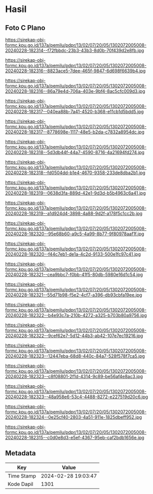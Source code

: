 # Hasil

## Foto C Plano

https://sirekap-obj-formc.kpu.go.id/137a/pemilu/pdpr/13/02/07/20/05/1302072005008-20240228-182314--f72fbbdc-23b3-43b3-8d0b-70f439d2e8fb.jpg

https://sirekap-obj-formc.kpu.go.id/137a/pemilu/pdpr/13/02/07/20/05/1302072005008-20240228-182316--8823ace5-7dee-465f-9847-6d698f6639b4.jpg

https://sirekap-obj-formc.kpu.go.id/137a/pemilu/pdpr/13/02/07/20/05/1302072005008-20240228-182316--86a79e4d-706a-403e-9bf4-8ac5cfc009d3.jpg

https://sirekap-obj-formc.kpu.go.id/137a/pemilu/pdpr/13/02/07/20/05/1302072005008-20240228-182317--040ea88b-7a41-4520-b368-e11cb1d5bdd5.jpg

https://sirekap-obj-formc.kpu.go.id/137a/pemilu/pdpr/13/02/07/20/05/1302072005008-20240228-182317--8778698e-1117-48e5-b2da-c7832a8954dc.jpg

https://sirekap-obj-formc.kpu.go.id/137a/pemilu/pdpr/13/02/07/20/05/1302072005008-20240228-182318--5d3db44f-44a7-4590-8716-4a21694fd274.jpg

https://sirekap-obj-formc.kpu.go.id/137a/pemilu/pdpr/13/02/07/20/05/1302072005008-20240228-182318--fd0504dd-b1e4-4670-9358-233de8dba2b1.jpg

https://sirekap-obj-formc.kpu.go.id/137a/pemilu/pdpr/13/02/07/20/05/1302072005008-20240228-182319--0638d3fa-889d-42e1-9d3d-b5b4963c6a41.jpg

https://sirekap-obj-formc.kpu.go.id/137a/pemilu/pdpr/13/02/07/20/05/1302072005008-20240228-182319--a1d924d4-3898-4a88-9d2f-a178f5c1cc2b.jpg

https://sirekap-obj-formc.kpu.go.id/137a/pemilu/pdpr/13/02/07/20/05/1302072005008-20240228-182320--95e68b60-a9c5-4a99-8b77-9f80978aaf1f.jpg

https://sirekap-obj-formc.kpu.go.id/137a/pemilu/pdpr/13/02/07/20/05/1302072005008-20240228-182320--f44c7eb1-de1a-4c2d-9133-500e1fc97c41.jpg

https://sirekap-obj-formc.kpu.go.id/137a/pemilu/pdpr/13/02/07/20/05/1302072005008-20240228-182321--cea9bbc7-f0bb-41f5-80db-5980e16d1c54.jpg

https://sirekap-obj-formc.kpu.go.id/137a/pemilu/pdpr/13/02/07/20/05/1302072005008-20240228-182321--55d71b98-f5e2-4cf7-a396-db93cbfa19ee.jpg

https://sirekap-obj-formc.kpu.go.id/137a/pemilu/pdpr/13/02/07/20/05/1302072005008-20240228-182322--b4e93c7a-210b-4272-a325-b703b80a9756.jpg

https://sirekap-obj-formc.kpu.go.id/137a/pemilu/pdpr/13/02/07/20/05/1302072005008-20240228-182322--9cef62e7-5d12-44b3-ab42-107e7ec19216.jpg

https://sirekap-obj-formc.kpu.go.id/137a/pemilu/pdpr/13/02/07/20/05/1302072005008-20240228-182323--12447eba-68d8-440c-84a7-528f578f7ca5.jpg

https://sirekap-obj-formc.kpu.go.id/137a/pemilu/pdpr/13/02/07/20/05/1302072005008-20240228-182323--c8f08801-2f1d-4314-9c89-be56af4e8ac3.jpg

https://sirekap-obj-formc.kpu.go.id/137a/pemilu/pdpr/13/02/07/20/05/1302072005008-20240228-182323--48a958e6-53c4-4488-8272-e227519d20c6.jpg

https://sirekap-obj-formc.kpu.go.id/137a/pemilu/pdpr/13/02/07/20/05/1302072005008-20240228-182324--0e25cf40-2803-4a51-911e-1825dbeff952.jpg

https://sirekap-obj-formc.kpu.go.id/137a/pemilu/pdpr/13/02/07/20/05/1302072005008-20240228-182315--c0d0e8d3-e5ef-4367-95eb-caf2bdb1656e.jpg


## Metadata

| Key        | Value               |
| ---------- | ------------------- |
| Time Stamp | 2024-02-28 19:03:47 |
| Kode Dapil | 1301                |



